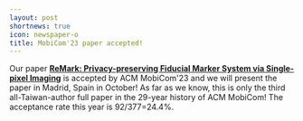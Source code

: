```yaml
---
layout: post
shortnews: true
icon: newspaper-o
title: MobiCom'23 paper accepted!
---
```

Our paper **[ReMark: Privacy-preserving Fiducial Marker System via Single-pixel Imaging](https://doi.org/10.1145/3570361.3613289)** is accepted by ACM MobiCom'23 and we will present the paper in Madrid, Spain in October! As far as we know, this is only the third all-Taiwan-author full paper in the 29-year history of ACM MobiCom!  The acceptance rate this year is 92/377=24.4%.
